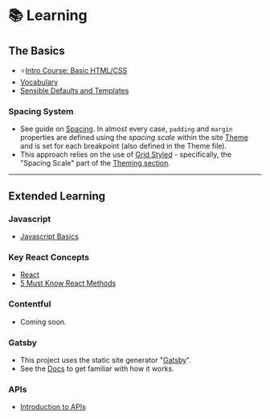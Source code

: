 # 📚 Learning

## The Basics
* ⭐[Intro Course: Basic HTML/CSS](https://github.com/myplanetdigital/dev-docs/blob/master/Practice%20Areas/Front-End/Basic%20HTML%20and%20CSS.md)
* [Vocabulary](vocab.md)
* [Sensible Defaults and Templates](https://github.com/myplanetdigital/dev-docs/blob/f6f0082724b14b48b6a3fb18830019055043b92a/Sensible%20Defaults.md)

### Spacing System

* See guide on [Spacing](/spacing.md). In almost every case, `padding` and `margin` properties are defined using the *spacing scale* within the site [Theme]() and is set for each breakpoint (also defined in the Theme file).
* This approach relies on the use of [Grid Styled](https://github.com/jxnblk/grid-styled) - specifically, the "Spacing Scale" part of the [Theming section](https://github.com/jxnblk/grid-styled#theming).

--- 
## Extended Learning

### Javascript

* [Javascript Basics](javascript-basics/README.md)
  
### Key React Concepts

* [React](react.md) 
* [5 Must Know React Methods](https://raymondosy.medium.com/5-must-know-array-methods-in-react-da531a02b0ef)

### Contentful

* Coming soon.

### Gatsby

* This project uses the static site generator "[Gatsby](https://www.gatsbyjs.org/)".
* See the [Docs](https://www.gatsbyjs.org/docs/) to get familiar with how it works.

### APIs
* [Introduction to APIs](https://www.udemy.com/course/introduction-to-apis-rest-api-graphql-soap-web-services-grpc/)

